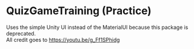 # QuizGameTraining (Practice)
Uses the simple Unity UI instead of the MaterialUI because this package is deprecated. <br>
All credit goes to https://youtu.be/g_Ff1SPhidg
